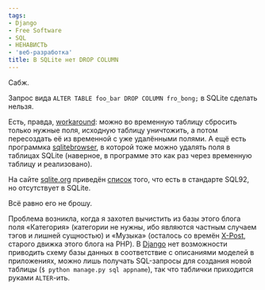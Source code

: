 ```yaml
---
tags:
- Django
- Free Software
- SQL
- НЕНАВИСТЬ
- 'веб-разработка'
title: В SQLite нет DROP COLUMN
---
```


Сабж.

Запрос вида `ALTER TABLE foo_bar DROP COLUMN fro_bong;` в SQLite сделать
нельзя.

Есть, правда, [workaround][]: можно во временную таблицу сбросить только
нужные поля, исходную таблицу уничтожить, а потом пересоздать её из
временной с уже удалёнными полями. А ещё есть программка
[sqlitebrowser][], в которой тоже можно удалять поля в таблицах SQLite
(наверное, в программе это как раз через временную таблицу и
реализовано).

На сайте [sqlite.org][] приведён [список][] того, что есть в стандарте
SQL92, но отсутствует в SQLite.

Всё равно его не брошу.

Проблема возникла, когда я захотел вычистить из базы этого блога поля
«Категория» (категории не нужны, ибо являются частным случаем тэгов и
лишней сущностью) и «Музыка» (осталось со времён [X-Post][], старого
движка этого блога на PHP). В [Django][] нет возможности приводить схему
базы данных в соответствие с описаниями моделей в приложениях, можно
лишь получать SQL-запросы для создания новой таблицы
(`$ python manage.py sql appname`), так что таблички приходится руками
`ALTER`-ить.

  [workaround]: http://grass.gdf-hannover.de/wiki/Sqlite_Drop_Column
  [sqlitebrowser]: http://sqlitebrowser.sourceforge.net/
  [sqlite.org]: http://sqlite.org/
  [список]: http://www.sqlite.org/omitted.html
  [X-Post]: http://sphinx.net.ru/blog/tag/X-Post
  [Django]: http://djangoproject.com/
